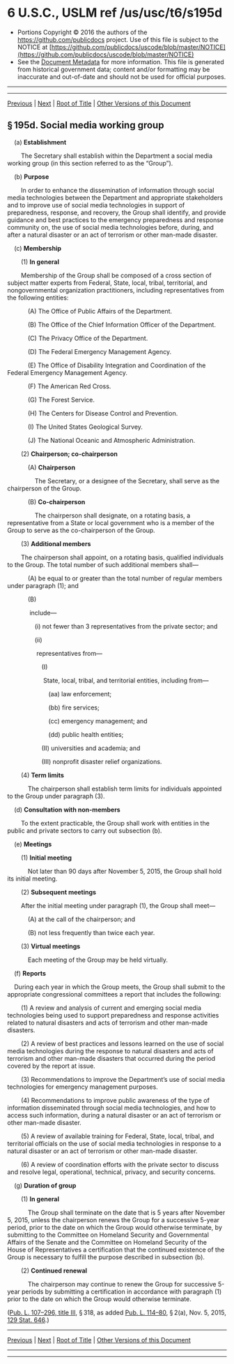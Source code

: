 ---
---

# 6 U.S.C., USLM ref /us/usc/t6/s195d

* Portions Copyright © 2016 the authors of the https://github.com/publicdocs project.
  Use of this file is subject to the NOTICE at [https://github.com/publicdocs/uscode/blob/master/NOTICE](https://github.com/publicdocs/uscode/blob/master/NOTICE)
* See the [Document Metadata](././../../../../..//README.md) for more information.
  This file is generated from historical government data; content and/or formatting may be inaccurate and out-of-date and should not be used for official purposes.

----------
----------

[Previous](./../../../../..//us/usc/t6/ch1/schIII/m__us_usc_t6_s195c.md) | [Next](./../../../../..//us/usc/t6/ch1/schIV/m__us_usc_t6_ch1_schIV.md) | [Root of Title](./../../../../../) | [Other Versions of this Document](https://publicdocs.github.io/go/links?ns=uslm&ref=%2Fus%2Fusc%2Ft6%2Fs195d)

## § 195d. Social media working group

    (a) __Establishment__ 

        The Secretary shall establish within the Department a social media working group (in this section referred to as the “Group”).

    (b) __Purpose__ 

        In order to enhance the dissemination of information through social media technologies between the Department and appropriate stakeholders and to improve use of social media technologies in support of preparedness, response, and recovery, the Group shall identify, and provide guidance and best practices to the emergency preparedness and response community on, the use of social media technologies before, during, and after a natural disaster or an act of terrorism or other man-made disaster.

    (c) __Membership__ 

        (1) __In general__ 

        Membership of the Group shall be composed of a cross section of subject matter experts from Federal, State, local, tribal, territorial, and nongovernmental organization practitioners, including representatives from the following entities:

            (A) The Office of Public Affairs of the Department.

            (B) The Office of the Chief Information Officer of the Department.

            (C) The Privacy Office of the Department.

            (D) The Federal Emergency Management Agency.

            (E) The Office of Disability Integration and Coordination of the Federal Emergency Management Agency.

            (F) The American Red Cross.

            (G) The Forest Service.

            (H) The Centers for Disease Control and Prevention.

            (I) The United States Geological Survey.

            (J) The National Oceanic and Atmospheric Administration.

        (2) __Chairperson; co-chairperson__ 

            (A) __Chairperson__ 

                The Secretary, or a designee of the Secretary, shall serve as the chairperson of the Group.

            (B) __Co-chairperson__ 

                The chairperson shall designate, on a rotating basis, a representative from a State or local government who is a member of the Group to serve as the co-chairperson of the Group.

        (3) __Additional members__ 

        The chairperson shall appoint, on a rotating basis, qualified individuals to the Group. The total number of such additional members shall—

            (A) be equal to or greater than the total number of regular members under paragraph (1); and

            (B)

             include—

                (i) not fewer than 3 representatives from the private sector; and

                (ii)

                 representatives from—

                    (I)

                     State, local, tribal, and territorial entities, including from—

                        (aa) law enforcement;

                        (bb) fire services;

                        (cc) emergency management; and

                        (dd) public health entities;

                    (II) universities and academia; and

                    (III) nonprofit disaster relief organizations.

        (4) __Term limits__ 

            The chairperson shall establish term limits for individuals appointed to the Group under paragraph (3).

    (d) __Consultation with non-members__ 

        To the extent practicable, the Group shall work with entities in the public and private sectors to carry out subsection (b).

    (e) __Meetings__ 

        (1) __Initial meeting__ 

            Not later than 90 days after November 5, 2015, the Group shall hold its initial meeting.

        (2) __Subsequent meetings__ 

        After the initial meeting under paragraph (1), the Group shall meet—

            (A) at the call of the chairperson; and

            (B) not less frequently than twice each year.

        (3) __Virtual meetings__ 

            Each meeting of the Group may be held virtually.

    (f) __Reports__ 

    During each year in which the Group meets, the Group shall submit to the appropriate congressional committees a report that includes the following:

        (1) A review and analysis of current and emerging social media technologies being used to support preparedness and response activities related to natural disasters and acts of terrorism and other man-made disasters.

        (2) A review of best practices and lessons learned on the use of social media technologies during the response to natural disasters and acts of terrorism and other man-made disasters that occurred during the period covered by the report at issue.

        (3) Recommendations to improve the Department’s use of social media technologies for emergency management purposes.

        (4) Recommendations to improve public awareness of the type of information disseminated through social media technologies, and how to access such information, during a natural disaster or an act of terrorism or other man-made disaster.

        (5) A review of available training for Federal, State, local, tribal, and territorial officials on the use of social media technologies in response to a natural disaster or an act of terrorism or other man-made disaster.

        (6) A review of coordination efforts with the private sector to discuss and resolve legal, operational, technical, privacy, and security concerns.

    (g) __Duration of group__ 

        (1) __In general__ 

            The Group shall terminate on the date that is 5 years after November 5, 2015, unless the chairperson renews the Group for a successive 5-year period, prior to the date on which the Group would otherwise terminate, by submitting to the Committee on Homeland Security and Governmental Affairs of the Senate and the Committee on Homeland Security of the House of Representatives a certification that the continued existence of the Group is necessary to fulfill the purpose described in subsection (b).

        (2) __Continued renewal__ 

            The chairperson may continue to renew the Group for successive 5-year periods by submitting a certification in accordance with paragraph (1) prior to the date on which the Group would otherwise terminate.

([Pub. L. 107–296, title III][/us/pl/107/296/tIII], § 318, as added [Pub. L. 114–80][/us/pl/114/80], § 2(a), Nov. 5, 2015, [129 Stat. 646][/us/stat/129/646].)

----------

[Previous](./../../../../..//us/usc/t6/ch1/schIII/m__us_usc_t6_s195c.md) | [Next](./../../../../..//us/usc/t6/ch1/schIV/m__us_usc_t6_ch1_schIV.md) | [Root of Title](./../../../../../) | [Other Versions of this Document](https://publicdocs.github.io/go/links?ns=uslm&ref=%2Fus%2Fusc%2Ft6%2Fs195d)

----------
----------

[/us/pl/107/296/tIII]: https://publicdocs.github.io/go/links?ns=uslm&ref=%2Fus%2Fpl%2F107%2F296%2FtIII
[/us/pl/114/80]: https://publicdocs.github.io/go/links?ns=uslm&ref=%2Fus%2Fpl%2F114%2F80
[/us/stat/129/646]: https://publicdocs.github.io/go/links?ns=uslm&ref=%2Fus%2Fstat%2F129%2F646


